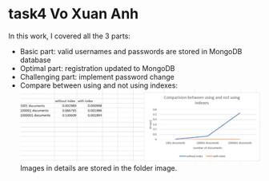 # task4 Vo Xuan Anh
In this work, I covered all the 3 parts:
* Basic part: valid usernames and passwords are stored in MongoDB database
* Optimal part: registration updated to MongoDB
* Challenging part: implement password change
* Compare between using and not using indexes:
![GRAPH](/image/wad4.png)
Images in details are stored in the folder image.
